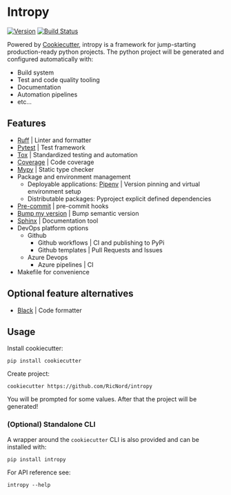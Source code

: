 # Intropy

[![Version](https://img.shields.io/pypi/v/intropy?color=blue)](https://pypi.org/project/intropy/)
[![Build Status](https://github.com/RicNord/intropy/actions/workflows/ci.yaml/badge.svg)](https://github.com/RicNord/intropy/actions)

Powered by [Cookiecutter](https://github.com/cookiecutter/cookiecutter),
intropy is a framework for jump-starting production-ready python projects. The
python project will be generated and configured automatically with:

- Build system
- Test and code quality tooling
- Documentation
- Automation pipelines
- etc...

## Features

- [Ruff](https://docs.astral.sh/ruff/) | Linter and formatter
- [Pytest](https://docs.pytest.org/en/latest/) | Test framework
- [Tox](https://tox.wiki/en/latest/) | Standardized testing and automation
- [Coverage](https://coverage.readthedocs.io/en/latest/) | Code coverage
- [Mypy](https://www.mypy-lang.org/) | Static type checker
- Package and environment management
  - Deployable applications: [Pipenv](https://pipenv.pypa.io/en/latest/) |
    Version pinning and virtual environment setup
  - Distributable packages: Pyproject explicit defined dependencies
- [Pre-commit](https://pre-commit.com/) | pre-commit hooks
- [Bump my version](https://callowayproject.github.io/bump-my-version/) | Bump
  semantic version
- [Sphinx](https://www.sphinx-doc.org/) | Documentation tool
- DevOps platform options
  - Github
    - Github workflows | CI and publishing to PyPi
    - Github templates | Pull Requests and Issues
  - Azure Devops
    - Azure pipelines | CI
- Makefile for convenience

## Optional feature alternatives

- [Black](https://black.readthedocs.io/en/stable/) | Code formatter

## Usage

Install cookiecutter:

```shell
pip install cookiecutter
```

Create project:

```shell
cookiecutter https://github.com/RicNord/intropy
```

You will be prompted for some values. After that the project will be generated!

### (Optional) Standalone CLI

A wrapper around the `cookiecutter` CLI is also provided and can be installed
with:

```shell
pip install intropy
```

For API reference see:

```shell
intropy --help
```
